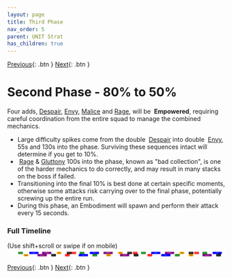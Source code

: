 ```yaml
---
layout: page
title: Third Phase
nav_order: 5
parent: UNIT Strat
has_children: true
---
```


[Previous](split2.html){: .btn } [Next](phase3/seq1.html){: .btn }

# Second Phase - 80% to 50%

Four adds, [Despair], [Envy], [Malice] and [Rage], will be <img class="inline empowered_add"> **Empowered**, requiring careful coordination from the entire squad to manage the combined mechanics.

- Large difficulty spikes come from the double <img class="inline empowered_add"> [Despair] into double <img class="inline empowered_add"> [Envy], 55s and 130s into the phase. Surviving these sequences intact will determine if you get to 10%.
- <img class="inline empowered_add"> [Rage] & [Gluttony] 100s into the phase, known as "bad collection", is one of the harder mechanics to do correctly, and may result in many stacks on the boss if failed.
- Transitioning into the final 10% is best done at certain specific moments, otherwise some attacks risk carrying over to the final phase, potentially screwing up the entire run.
- During this phase, an Embodiment will spawn and perform their attack every 15 seconds.

### Full Timeline
<div class="smalltext">(Use shift+scroll or swipe if on mobile)</div>
<div class="timeline-display">
  <img class="timeline-img" src="../timelines/images/phase3/full.svg">
</div>


[Previous](split2.html){: .btn } [Next](phase3/seq1.html){: .btn }

[Envy]: ../mechanics/aspects/envy.md
[Rage]: ../mechanics/aspects/rage.md
[Gluttony]: ../mechanics/aspects/gluttony.md
[Malice]: ../mechanics/aspects/malice.md
[Despair]: ../mechanics/aspects/despair.html
[Empowered]: https://wiki.guildwars2.com/wiki/Empowered_(Cerus)
